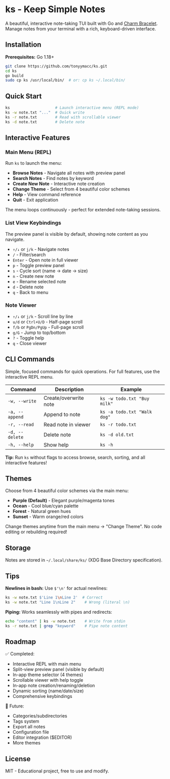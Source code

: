 # ks - Keep Simple Notes

A beautiful, interactive note-taking TUI built with Go and [Charm Bracelet](https://charm.sh/). Manage notes from your terminal with a rich, keyboard-driven interface.

## Installation

**Prerequisites:** Go 1.18+

```bash
git clone https://github.com/tonyymacc/ks.git
cd ks
go build
sudo cp ks /usr/local/bin/  # or: cp ks ~/.local/bin/
```

## Quick Start

```bash
ks                    # Launch interactive menu (REPL mode)
ks -w note.txt "..."  # Quick write
ks -r note.txt        # Read with scrollable viewer
ks -d note.txt        # Delete note
```

## Interactive Features

### Main Menu (REPL)
Run `ks` to launch the menu:
- **Browse Notes** - Navigate all notes with preview panel
- **Search Notes** - Find notes by keyword
- **Create New Note** - Interactive note creation
- **Change Theme** - Select from 4 beautiful color schemes
- **Help** - View command reference
- **Quit** - Exit application

The menu loops continuously - perfect for extended note-taking sessions.

### List View Keybindings
The preview panel is visible by default, showing note content as you navigate.

- `↑/↓` or `j/k` - Navigate notes
- `/` - Filter/search
- `Enter` - Open note in full viewer
- `p` - Toggle preview panel
- `s` - Cycle sort (name → date → size)
- `n` - Create new note
- `e` - Rename selected note
- `d` - Delete note
- `q` - Back to menu

### Note Viewer
- `↑/↓` or `j/k` - Scroll line by line
- `u/d` or `Ctrl+U/D` - Half-page scroll
- `f/b` or `PgDn/PgUp` - Full-page scroll
- `g/G` - Jump to top/bottom
- `?` - Toggle help
- `q` - Close viewer

## CLI Commands

Simple, focused commands for quick operations. For full features, use the interactive REPL menu.

| Command | Description | Example |
|---------|-------------|---------|
| `-w, --write` | Create/overwrite note | `ks -w todo.txt "Buy milk"` |
| `-a, --append` | Append to note | `ks -a todo.txt "Walk dog"` |
| `-r, --read` | Read note in viewer | `ks -r todo.txt` |
| `-d, --delete` | Delete note | `ks -d old.txt` |
| `-h, --help` | Show help | `ks -h` |

**Tip:** Run `ks` without flags to access browse, search, sorting, and all interactive features!

## Themes

Choose from 4 beautiful color schemes via the main menu:

- **Purple (Default)** - Elegant purple/magenta tones
- **Ocean** - Cool blue/cyan palette
- **Forest** - Natural green hues
- **Sunset** - Warm orange/red colors

Change themes anytime from the main menu → "Change Theme". No code editing or rebuilding required!

## Storage

Notes are stored in `~/.local/share/ks/` (XDG Base Directory specification).

## Tips

**Newlines in bash:** Use `$'\n'` for actual newlines:
```bash
ks -w note.txt $'Line 1\nLine 2'  # Correct
ks -w note.txt "Line 1\nLine 2"    # Wrong (literal \n)
```

**Piping:** Works seamlessly with pipes and redirects:
```bash
echo "content" | ks -w note.txt    # Write from stdin
ks -r note.txt | grep "keyword"    # Pipe note content
```

## Roadmap

✅ Completed:
- Interactive REPL with main menu
- Split-view preview panel (visible by default)
- In-app theme selector (4 themes)
- Scrollable viewer with help toggle
- In-app note creation/renaming/deletion
- Dynamic sorting (name/date/size)
- Comprehensive keybindings

🔮 Future:
- Categories/subdirectories
- Tags system
- Export all notes
- Configuration file
- Editor integration ($EDITOR)
- More themes

## License

MIT - Educational project, free to use and modify.
